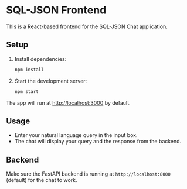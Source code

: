 # SQL-JSON Frontend

This is a React-based frontend for the SQL-JSON Chat application.

## Setup

1. Install dependencies:
   ```bash
   npm install
   ```

2. Start the development server:
   ```bash
   npm start
   ```

The app will run at [http://localhost:3000](http://localhost:3000) by default.

## Usage
- Enter your natural language query in the input box.
- The chat will display your query and the response from the backend.

## Backend
Make sure the FastAPI backend is running at `http://localhost:8000` (default) for the chat to work. 